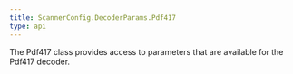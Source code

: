 ```yaml
---
title: ScannerConfig.DecoderParams.Pdf417
type: api
---
```



The Pdf417 class provides access to parameters that are available for
 the Pdf417 decoder.


